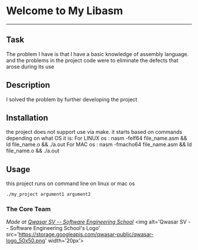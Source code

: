 # Welcome to My Libasm
***

## Task
The problem I have is that I have a basic knowledge of assembly language. 
and the problems in the project code were to eliminate the defects that arose during its use

## Description
I solved the problem by further developing the project              

## Installation
the project does not support use via make. it starts based on commands depending on what OS it is:
For LINUX os : nasm -felf64 file_name.asm && ld file_name.o && ./a.out
For MAC os : nasm -fmacho64 file_name.asm && ld file_name.o && ./a.out

## Usage
this project runs on command line on linux or mac os 

```
./my_project argument1 argument2
```

### The Core Team


<span><i>Made at <a href='https://qwasar.io'>Qwasar SV -- Software Engineering School</a></i></span>
<span><img alt='Qwasar SV -- Software Engineering School's Logo' src='https://storage.googleapis.com/qwasar-public/qwasar-logo_50x50.png' width='20px'></span>
